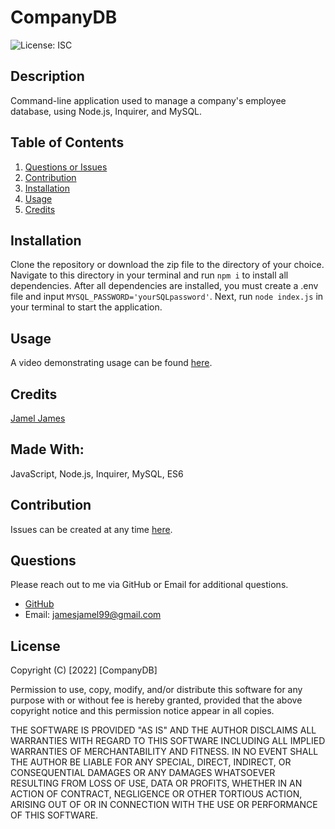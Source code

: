 # CompanyDB 

![License: ISC](https://img.shields.io/badge/License-ISC-blue.svg)

## Description
Command-line application used to manage a company's employee database, using Node.js, Inquirer, and MySQL.
## Table of Contents
1. [Questions or Issues](#Questions)
2. [Contribution](#Contribution)
3. [Installation](#Installation)
4. [Usage](#Usage)
6. [Credits](#Credits)
## Installation
Clone the repository or download the zip file to the directory of your choice. Navigate to this directory in your terminal and run `npm i` to install all dependencies. After all dependencies are installed, you must create a .env file and input `MYSQL_PASSWORD='yourSQLpassword'`. Next, run `node index.js` in your terminal to start the application.
## Usage
A video demonstrating usage can be found [here]().
## Credits
[Jamel James](https://github.com/jrj-sys)
## Made With:
JavaScript, Node.js, Inquirer, MySQL, ES6
## Contribution 
Issues can be created at any time [here](https://github.com/jrj-sys/CompanyDB/issues).
## Questions
Please reach out to me via GitHub or Email for additional questions.

- [GitHub](https://github.com/jrj-sys)
- Email: jamesjamel99@gmail.com

## License
Copyright (C) [2022] [CompanyDB]

Permission to use, copy, modify, and/or distribute this software 
for any purpose with or without fee is hereby granted, 
provided that the above copyright notice and 
this permission notice appear in all copies.

THE SOFTWARE IS PROVIDED "AS IS" AND THE AUTHOR DISCLAIMS ALL WARRANTIES WITH 
REGARD TO THIS SOFTWARE INCLUDING ALL IMPLIED WARRANTIES OF MERCHANTABILITY AND 
FITNESS. IN NO EVENT SHALL THE AUTHOR BE LIABLE FOR ANY SPECIAL, DIRECT, INDIRECT, 
OR CONSEQUENTIAL DAMAGES OR ANY DAMAGES WHATSOEVER RESULTING FROM LOSS OF USE, 
DATA OR PROFITS, WHETHER IN AN ACTION OF CONTRACT, NEGLIGENCE OR OTHER TORTIOUS 
ACTION, ARISING OUT OF OR IN CONNECTION WITH THE USE OR PERFORMANCE OF THIS SOFTWARE.



